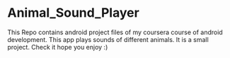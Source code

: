 # Animal_Sound_Player
This Repo contains android project files of my coursera course of android development. This app plays sounds of different animals. It is a small project. Check it hope you enjoy :)
